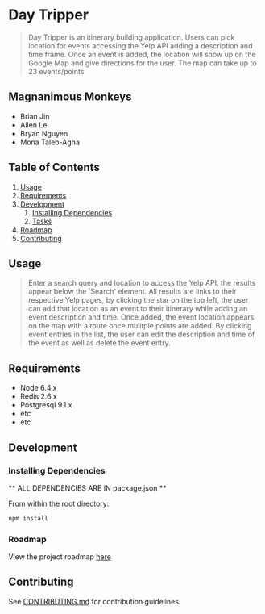# Day Tripper

> Day Tripper is an itinerary building application. Users can pick location for events accessing the Yelp API adding a description and time frame. Once an event is added, the location will show up on the Google Map and give directions for the user. The map can take up to 23 events/points

## Magnanimous Monkeys

  - Brian Jin
  - Allen Le
  - Bryan Nguyen
  - Mona Taleb-Agha

## Table of Contents

1. [Usage](#Usage)
1. [Requirements](#requirements)
1. [Development](#development)
    1. [Installing Dependencies](#installing-dependencies)
    1. [Tasks](#tasks)
1. [Roadmap](#roadmap)
1. [Contributing](#contributing)

## Usage

> Enter a search query and location to access the Yelp API, the results appear below the 'Search' element. All results are links to their respective Yelp pages, by clicking the star on the top left, the user can add that location as an event to their itinerary while adding an event description and time. Once added, the event location appears on the map with a route once mulitple points are added. By clicking event entries in the list, the user can edit the description and time of the event as well as delete the event entry. 

## Requirements

- Node 6.4.x
- Redis 2.6.x
- Postgresql 9.1.x
- etc
- etc

## Development

### Installing Dependencies

** ALL DEPENDENCIES ARE IN package.json **

From within the root directory:

```sh
npm install
```

### Roadmap

View the project roadmap [here](https://docs.google.com/spreadsheetsd/1bOXT9hQPl6X1fnEfR1SkLDgdEW8AT8ms8ggeuHtlce0/edit?ts=58c83072#gid=0)


## Contributing

See [CONTRIBUTING.md](CONTRIBUTING.md) for contribution guidelines.
